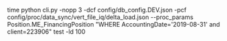 


time python cli.py -nopp 3 -dcf config/db_config.DEV.json -pcf config/proc/data_sync/vert_file_iq/delta_load.json --proc_params   \
Position.ME_FinancingPosition "WHERE AccountingDate='2019-08-31' and client=223906"  test -ld 100


